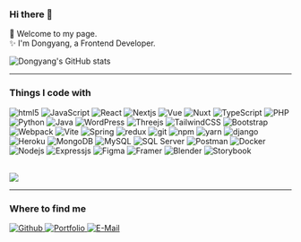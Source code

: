 ### Hi there 👋
🌱 Welcome to my page.<br>
✨ I'm Dongyang, a Frontend Developer.



<div>
  
  ![Dongyang's GitHub stats](https://github-readme-stats.vercel.app/api?username=DyanGao&count_private=true&show_icons=true&theme=merko)
</div>


* * *
### Things I code with

<p> 
  <img alt="html5" src="https://img.shields.io/badge/-HTML5-E34F26?style=flat-square&logo=html5&logoColor=white" />
  <img alt="JavaScript" src="https://img.shields.io/badge/JavaScript-FBD604?style=flat-square&logo=JavaScript&logoColor=white" />
  <img alt="React" src="https://img.shields.io/badge/-React-45b8d8?style=flat-square&logo=react&logoColor=white" />
  <img alt="Nextjs" src="https://img.shields.io/badge/Nextjs-333333?style=flat-square&logo=Nextdotjs&logoColor=white" />
  <img alt="Vue" src="https://img.shields.io/badge/Vue-13aa52?style=flat-square&logo=vuedotjs&logoColor=white"/>
  <img alt="Nuxt" src="https://img.shields.io/badge/Nuxt-13aa52?style=flat-square&logo=nuxtdotjs&logoColor=white"/>
  <img alt="TypeScript" src="https://img.shields.io/badge/-TypeScript-007ACC?style=flat-square&logo=typescript&logoColor=white" />
  <img alt="PHP" src="https://img.shields.io/badge/PHP-045A9D?style=flat-square&logo=php&logoColor=white" />
  <img alt="Python" src="https://img.shields.io/badge/python-3772A2?style=flat-square&logo=python&logoColor=white" />
  <img alt="Java" src="https://img.shields.io/badge/Java-2C8EBB?style=flat-square&logo=java&logoColor=white" />
  <img alt="WordPress" src="https://img.shields.io/badge/WordPress-213FD4?style=flat-square&logo=wordpress&logoColor=white"/>
  <img alt="Threejs" src="https://img.shields.io/badge/Threejs-333333?style=flat-square&logo=Threedotjs&logoColor=white" />
  <img alt="TailwindCSS" src="https://img.shields.io/badge/TailwindCSS-38BCF8?style=flat-square&logo=tailwindcss&logoColor=white" />
  <img alt="Bootstrap" src="https://img.shields.io/badge/Bootstrap-6F2CF4?style=flat-square&logo=bootstrap&logoColor=white" />
  <img alt="Webpack" src="https://img.shields.io/badge/-Webpack-8DD6F9?style=flat-square&logo=webpack&logoColor=white" /> 
  <img alt="Vite" src="https://img.shields.io/badge/Vite-A157FE?style=flat-square&logo=vite&logoColor=white"/>
  <img alt="Spring" src="https://img.shields.io/badge/Spring-13aa52?style=flat-square&logo=spring&logoColor=white"/>
   
  <img alt="redux" src="https://img.shields.io/badge/-Redux-764ABC?style=flat-square&logo=redux&logoColor=white" />
  <img alt="git" src="https://img.shields.io/badge/-Git-F05032?style=flat-square&logo=git&logoColor=white" />
  <img alt="npm" src="https://img.shields.io/badge/-NPM-CB3837?style=flat-square&logo=npm&logoColor=white" />
  <img alt="yarn" src="https://img.shields.io/badge/-yarn-2C8EBB?style=flat-square&logo=yarn&logoColor=white" />
  <img alt="django" src="https://img.shields.io/badge/-django-0D2B20?style=flat-square&logo=django&logoColor=white" />
 
  <img alt="Heroku" src="https://img.shields.io/badge/-Heroku-430098?style=flat-square&logo=heroku&logoColor=white" />
  <img alt="MongoDB" src="https://img.shields.io/badge/-MongoDB-13aa52?style=flat-square&logo=mongodb&logoColor=white" />
  <img alt="MySQL" src="https://img.shields.io/badge/-MySQL-007ACC?style=flat-square&logo=MySQL&logoColor=white" />
  <img alt="SQL Server" src="https://img.shields.io/badge/-SQLServer-0078D4?style=flat-square&logo=SQLServer&logoColor=white" />
  <img alt="Postman" src="https://img.shields.io/badge/Postman-FF6C37?style=flat-square&logo=postman&logoColor=white" />
  <img alt="Docker" src="https://img.shields.io/badge/-Docker-1D63ED?style=flat-square&logo=Docker&logoColor=white" />
  <img alt="Nodejs" src="https://img.shields.io/badge/-Nodejs-43853d?style=flat-square&logo=Node.js&logoColor=white" /> 
  <img alt="Expressjs" src="https://img.shields.io/badge/express.js-23404d59?style=flat-square&logo=Express&logoColor=white" /> 
  <img alt="Figma" src="https://img.shields.io/badge/Figma-333333?style=flat-square&logo=Figma&logoColor=red" /> 
  
  <img alt="Framer" src="https://img.shields.io/badge/Framer-007ACC?style=flat-square&logo=Framer&logoColor=white" /> 
  <img alt="Blender" src="https://img.shields.io/badge/Blender-333333?style=flat-square&logo=Blender&logoColor=orange" /> 
  <img alt="Storybook" src="https://img.shields.io/badge/-Storybook-FF4785?style=style=flat-square&logo=storybook&logoColor=white" /> 
  
 </p><br>
 
<div>
  <img align="center" src="https://github-readme-stats.vercel.app/api/top-langs/?username=DyanGao&layout=compact&hide=html,css,scss&theme=dark"/>
</div>

***
### Where to find me
<p>
  <a href="https://github.com/DyanGao" target="_blank"><img alt="Github" src="https://img.shields.io/badge/GitHub-%2312100E.svg?&style=for-the-badge&logo=Github&logoColor=white" />
  </a>
  <a href="https://dy-webstudio.de/" target="_blank"><img alt="Portfolio" src="https://img.shields.io/badge/Portfolio-%2312100E.svg?&style=for-the-badge&logo=firefox&logoColor=white" />
  </a>
  <a href="mailto:info@dy-webstudio.de" ><img alt="E-Mail" src="https://img.shields.io/badge/EMail-%2312100E.svg?&style=for-the-badge&logo=microsoft-outlook&logoColor=white" />
  </a>
</p>


